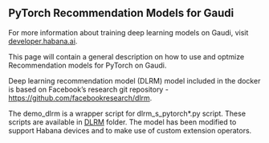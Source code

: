 ## PyTorch Recommendation Models for Gaudi

For more information about training deep learning models on Gaudi, visit
[developer.habana.ai](https://developer.habana.ai/resources/).

This page will contain a general description on how to use and optmize
Recommendation models for PyTorch on Gaudi.

Deep learning recommendation model (DLRM) model included in the docker is based
on Facebook’s research git repository -
https://github.com/facebookresearch/dlrm.

The demo_dlrm is a wrapper script for dlrm_s_pytorch*.py script. These scripts
are available in [DLRM](./dlrm) folder. The model
has been modified to support Habana devices and to make use of custom extension
operators.